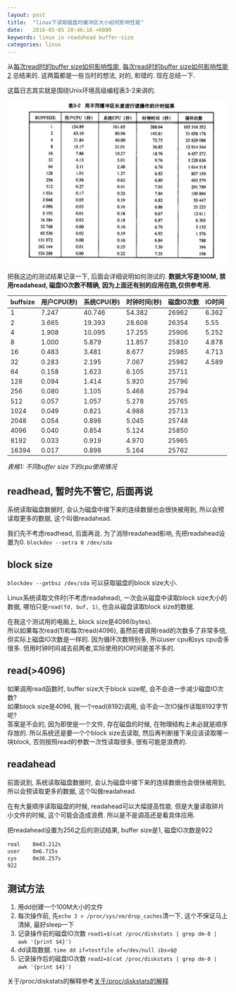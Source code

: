 ```yaml
---
layout: post
title:  "linux下读取磁盘时缓冲区大小如何影响性能"
date:   2016-05-05 20:46:16 +0800
keywords: linux io readahead buffer-size
categories: linux
---
```


从[每次read时的buffer size如何影响性能](http://gitcommit.today/2016/04/20/read-how-buffer-size-effect.html), [每次read时的buffer size如何影响性能2](http://gitcommit.today/2016/04/21/read-how-buffer-size-effect-2.html) 总结来的. 这两篇都是一些当时的想法, 对的, 和错的. 现在总结一下.

这篇日志其实就是围绕Unix环境高级编程表3-2来讲的.

![Unix环境高级编程表3-2](/images/linux-readahead-1.png)

把我这边的测试结果记录一下, 后面会详细说明如何测试的. **数据大写是100M, 禁用readahead, 磁盘IO次数不精确, 因为上面还有别的应用在跑,仅供参考用.**

| buffsize | 用户CPU(秒) | 系统CPU(秒) | 时钟时间(秒) | 磁盘IO次数 | IO时间 |
| -------- | ----------- | ----------- | ------------ | ---------- | ------ |
| 1        | 7.247       | 40.746      |  54.382      | 26962      | 6.362  |
| 2        | 3.665       | 19.393      |  28.608      | 26354      | 5.55   |
| 4        | 1.908       | 10.095      |  17.255      | 25906      | 5.252  |
| 8        | 1.000       | 5.879       |  11.857      | 25810      | 4.878  |
| 16       | 0.483       | 3.481       |  8.677       | 25985      | 4.713  |
| 32       | 0.283       | 2.195       |  7.067       | 25982      | 4.589  |
| 64       | 0.158       | 1.623       |  6.105       | 25711      |
| 128      | 0.094       | 1.414       |  5.920       | 25796      |
| 256      | 0.080       | 1.105       |  5.468       | 25794      |
| 512      | 0.057       | 1.057       |  5.278       | 25765      |
| 1024     | 0.049       | 0.821       |  4.988       | 25713      |
| 2048     | 0.054       | 0.898       |  5.045       | 25748      |
| 4096     | 0.040       | 0.854       |  5.124       | 25850      |
| 8192     | 0.033       | 0.919       |  4.970       | 25965      |
| 16394    | 0.017       | 0.898       |  5.164       | 25762      |

*表格1: 不同buffer size下的cpu使用情况*


## readhead, 暂时先不管它, 后面再说

系统读取磁盘数据时, 会认为磁盘中接下来的连续数据也会很快被用到, 所以会预读取更多的数据, 这个叫做readahead.

我们先不考虑readhead, 后面再说. 为了消除readahead影响, 先把readahead设置为0. `blockdev --setra 0 /dev/sda
`

## block size

`blockdev --getbsz /dev/sda` 可以获取磁盘的block size大小.

Linux系统读取文件时(不考虑readahead), 一次会从磁盘中读取block size大小的数据, 哪怕只是`read(fd, buf, 1)`, 也会从磁盘读取block size的数据.

在我这个测试用的电脑上, block size是4096(bytes).  
所以如果每次read(1)和每次read(4096), 虽然前者调用read的次数多了非常多倍, 但实际上磁盘IO次数是一样的. 因为循环次数特别多, 所以user cpu和sys cpu会多很多. 但用时钟时间减去前两者,实际使用的IO时间是差不多的.

## read(>4096)

如果调用read函数时, buffer size大于block size呢, 会不会进一步减少磁盘IO次数?  
如果block size是4096, 我一个read(8192)调用, 会不会一次IO操作读取8192字节呢?  
答案是不会的, 因为即使是一个文件, 存在磁盘的时候, 在物理结构上未必就是顺序存放的. 所以系统还是要一个个block size去读取, 然后再判断接下来应该读取哪一块block, 否则按照read的参数一次性读取很多, 很有可能是浪费的.

## readahead

前面说到, 系统读取磁盘数据时, 会认为磁盘中接下来的连续数据也会很快被用到, 所以会预读取更多的数据, 这个叫做readahead.

在有大量顺序读取磁盘的时候, readahead可以大幅提高性能. 但是大量读取碎片小文件的时候, 这个可能会造成浪费. 所以是不是调高还是看具体应用.

把readahead设置为256之后的测试结果, buffer size是1, 磁盘IO次数是922

```
real    0m43.212s
user    0m6.715s
sys     0m36.257s
922
```


## 测试方法

1. 用dd创建一个100M大小的文件
2. 每次操作前, 先`echo 3 > /proc/sys/vm/drop_caches`清一下, 这个不保证马上清掉, 最好sleep一下
3. 记录操作前的磁盘IO次数 `read1=$(cat /proc/diskstats | grep dm-0 | awk '{print $4}')`
4. dd读取数据. `time dd if=testfile of=/dev/null ibs=$@`
5. 记录操作后的磁盘IO次数 `read2=$(cat /proc/diskstats | grep dm-0 | awk '{print $4}')`

关于/proc/diskstats的解释参考[关于/proc/diskstats的解释](https://www.kernel.org/doc/Documentation/iostats.txt)

